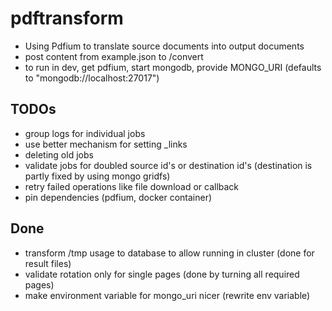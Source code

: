 # pdftransform

- Using Pdfium to translate source documents into output documents
- post content from example.json to /convert
- to run in dev, get pdfium, start mongodb, provide MONGO_URI (defaults to "mongodb://localhost:27017")

## TODOs

- group logs for individual jobs
- use better mechanism for setting _links
- deleting old jobs
- validate jobs for doubled source id's or destination id's (destination is partly fixed by using mongo gridfs)
- retry failed operations like file download or callback
- pin dependencies (pdfium, docker container)

## Done

- transform /tmp usage to database to allow running in cluster (done for result files)
- validate rotation only for single pages (done by turning all required pages)
- make environment variable for mongo_uri nicer (rewrite env variable)

